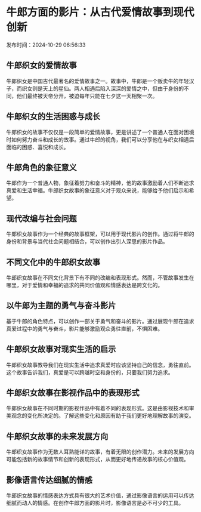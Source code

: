 # 牛郎方面的影片：从古代爱情故事到现代创新

发布时间：2024-10-29 06:56:33

## 牛郎织女的爱情故事

牛郎织女是中国古代最著名的爱情故事之一。故事中，牛郎是一个贩卖牛的年轻汉子，而织女则是天上的星仙。两人相遇后陷入深深的爱情之中，但由于身份的不同，他们最终被天帝分开，被迫每年只能在七夕这一天相聚一次。

## 牛郎织女的生活困惑与成长

牛郎织女的故事不仅仅是一段简单的爱情故事，更是讲述了一个普通人在面对困境时如何努力奋斗和成长的故事。通过牛郎的视角，我们可以分享他在与织女相遇后面临的困惑、喜悦和成长。

## 牛郎角色的象征意义

牛郎作为一个普通人物，象征着努力和奋斗的精神，他的故事激励着人们不断追求真爱和生活幸福。牛郎织女故事的象征意义对于观众来说，能够给予他们启示和希望。

## 现代改编与社会问题

牛郎织女故事作为一个经典的故事框架，可以用于现代影片的创作。通过将牛郎的身份和背景与当代社会问题相结合，可以创作出引人深思的影片作品。

## 不同文化中的牛郎织女故事

牛郎织女故事在不同文化背景下有不同的改编和表现形式。然而，不管故事发生在哪里，对于爱情和幸福的追求的共同价值观和情感表达是跨文化的。

## 以牛郎为主题的勇气与奋斗影片

基于牛郎的角色特点，可以创作一部关于勇气和奋斗的影片。通过展现牛郎在追求真爱过程中的勇气与奋斗，影片能够激励观众勇往直前，不惧困难。

## 牛郎织女故事对现实生活的启示

牛郎织女故事教导我们在现实生活中追求真爱时应该坚持自己的信念，勇往直前。这个故事告诉我们，真爱是可以跨越时空和身份的，只要我们努力追求。

## 牛郎织女故事在影视作品中的表现形式

牛郎织女故事在不同时期的影视作品中有着不同的表现形式。这是由影视技术和审美观念的变化所决定的。了解这些变化和原因有助于我们更好地理解故事的演变。

## 牛郎织女故事的未来发展方向

牛郎织女故事作为无数人耳熟能详的故事，有着无限的创作潜力。未来的发展方向可能包括新的故事情节和创新的表现形式，从而更好地传递故事的核心价值观。

## 影像语言传达细腻的情感

牛郎织女故事的情感表达方式具有很大的艺术价值，通过影像语言的运用可以传达细腻而动人的情感。在创作牛郎方面的影片时，影像语言是必不可少的工具。